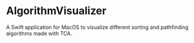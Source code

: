 # AlgorithmVisualizer

A Swift application for MacOS to visualize different sorting and pathfinding algorithms made with TCA.
